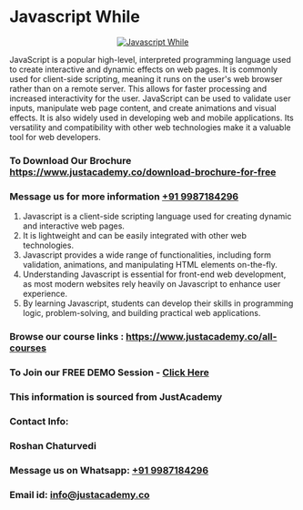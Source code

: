 # Javascript While

<p align="center">
  <a href="https://justacademy.co/course-detail/javascript-training">
    <img src="https://justacademy.co/storage2/course_image/1676636853_course_image.webp" alt="Javascript While">
  </a>
</p>


JavaScript is a popular high-level, interpreted programming language used to create interactive and dynamic effects on web pages. It is commonly used for client-side scripting, meaning it runs on the user's web browser rather than on a remote server. This allows for faster processing and increased interactivity for the user. JavaScript can be used to validate user inputs, manipulate web page content, and create animations and visual effects. It is also widely used in developing web and mobile applications. Its versatility and compatibility with other web technologies make it a valuable tool for web developers. 
### To Download Our Brochure https://www.justacademy.co/download-brochure-for-free
### Message us for more information [+91 9987184296](https://api.whatsapp.com/send?phone=919987184296)
1) Javascript is a client-side scripting language used for creating dynamic and interactive web pages.
2) It is lightweight and can be easily integrated with other web technologies.
3) Javascript provides a wide range of functionalities, including form validation, animations, and manipulating HTML elements on-the-fly.
4) Understanding Javascript is essential for front-end web development, as most modern websites rely heavily on Javascript to enhance user experience.
5) By learning Javascript, students can develop their skills in programming logic, problem-solving, and building practical web applications.

### Browse our course links : https://www.justacademy.co/all-courses 
### To Join our FREE DEMO Session - [Click Here](https://www.justacademy.co/register-for-course-demo)


### This information is sourced from JustAcademy
### Contact Info:
### Roshan Chaturvedi
### Message us on Whatsapp: [+91 9987184296](https://api.whatsapp.com/send?phone=919987184296)
### Email id: [info@justacademy.co](mailto:info@justacademy.co)
                    